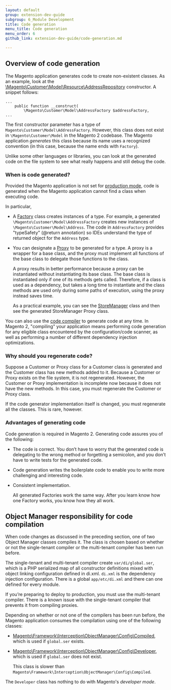 ```yaml
---
layout: default
group: extension-dev-guide
subgroup: 6_Module Development
title: Code generation
menu_title: Code generation
menu_order: 6
github_link: extension-dev-guide/code-generation.md

---
```


<h2 id="codegen-over">Overview of code generation</h2>
The Magento application generates code to create non-existent classes. As an example, look at the <a href="{{ site.mage2100url }}/app/code/Magento/Customer/Model/ResourceModel/AddressRepository.php" target="_blank">\Magento\Customer\Model\Resource\AddressRepository</a> constructor. A snippet follows:

	...
	    public function __construct(
	        \Magento\Customer\Model\AddressFactory $addressFactory,	
	...

The first constructor parameter has a type of `Magento\Customer\Model\AddressFactory`. However, this class does not exist in `\Magento\Customer\Model` in the Magento 2 codebase. The Magento application *generates* this class because its name uses a recognized convention (in this case, because the name ends with `Factory`).

Unlike some other languages or libraries, you can look at the generated code on the file system to see what really happens and still debug the code.

<h3 id="codegen-over-when">When is code generated?</h3>
Provided the Magento application is not set for <a href="{{ site.gdeurl21 }}config-guide/bootstrap/magento-modes.html#mode-production">production mode</a>, code is generated when the Magento application cannot find a class when executing code.

In particular,

*	A <a href="{{ site.gdeurl21 }}extension-dev-guide/depend-inj.html#dep-inj-mod-type-fact">Factory</a> class creates instances of a type. For example, a generated <code>\Magento\Customer\Model\AddressFactory</code> creates new instances of <code>\Magento\Customer\Model\Address</code>. The code in <code>AddressFactory</code> provides "typeSafety" (@return annotation) so IDEs understand the type of returned object for the <code>Address</code> type.


*	You can designate a <a href="{{ site.gdeurl21 }}extension-dev-guide/depend-inj.html#dep-inj-preview-cons">Proxy</a> to be generated for a type.
A proxy is a wrapper for a base class, and the proxy must implement all functions of the base class to delegate those functions to the class. 

	A proxy results in better performance because a proxy can be instantiated without instantiating its base class. The base class is instantiated only if one of its methods  gets called. Therefore, if a class is used as a dependency, but takes a long time to instantiate and the class methods are used only during some paths of execution, using the proxy instead saves time.

	As a practical example, you can see the <a href="{{ site.mage2100url }}app/code/Magento/Store/Model/StoreManager.php" target="_blank">StoreManager</a> class and then see the generated StoreManager Proxy class.

You can also use the <a href="{{ site.gdeurl21 }}config-guide/cli/config-cli-subcommands-compiler.html">code compiler</a> to generate code at any time.  In Magento 2, "compiling" your application means performing code generation for any eligible class encountered by the configuration/code scanner, as well as performing a number of different dependency injection optimizations.

<h3 id="codegen-over-why">Why should you regenerate code?</h3>
Suppose a Customer or Proxy class for a Customer class is generated and the Customer class has new methods added to it. Because a Customer or Proxy exists on the file system, it is not regenerated. However, the Customer or Proxy implementation is incomplete now because it does not have the new methods. In this case, you must regenerate the Customer or Proxy class.

If the code generator implementation itself is changed, you must regenerate all the classes. This is rare, however.

<h3 id="codegen-over-adv">Advantages of generating code</h3>
Code generation is required in Magento 2. Generating code assures you of the following:

*	The code is correct. You don’t have to worry that the generated code is delegating to the wrong method or forgetting a semicolon, and you don’t have to write tests for the generated code.
*	Code generation writes the boilerplate code to enable you to write more challenging and interesting code.
*	Consistent implementation.
	
	All generated Factories work the same way. After you learn know how one Factory works, you know how they all work.
	

<h2 id="codegen-om">Object Manager responsibility for code compilation</h2>
When code changes as discussed in the preceding section, one of two Object Manager classes compiles it. The class is chosen based on whether or not the single-tenant compiler or the multi-tenant compiler has been run before.

The single-tenant and multi-tenant compiler create `var/di/global.ser`, which is a PHP serialized map of all constructor definitions mixed with object linking configuration defined in di.xml. `di.xml` is the dependency injection configuration. There is a global `app/etc/di.xml` and there can one defined for every module.

<!--synced-->
<div class="bs-callout bs-callout-warning">
<p>If you&#8217;re preparing to deploy to production, you must use the multi-tenant compiler. There is a known issue with the single-tenant compiler that prevents it from compiling proxies.</p>
</div>


Depending on whether or not one of the compilers has been run before, the Magento application consumes the compilation using one of the following classes:

*	<a href="{{ site.mage2100url }}lib/internal/Magento/Framework/Interception/ObjectManager/Config/Compiled.php" target="_blank">Magento\Framework\Interception\ObjectManager\Config\Compiled</a>, which is used if `global.ser` exists.

*	<a href="{{ site.mage2100url }}lib/internal/Magento/Framework/Interception/ObjectManager/Config/Developer.php" target="_blank">Magento\Framework\Interception\ObjectManager\Config\Developer</a>, which is used if `global.ser` does not exist.

	This class is slower than `Magento\Framework\Interception\ObjectManager\Config\Compiled`.

<div class="bs-callout bs-callout-info" id="info">
<span class="glyphicon-class">
  <p>The <code>Developer</code> class has nothing to do with Magento's <em>developer mode</em>.</p></span>
</div>


